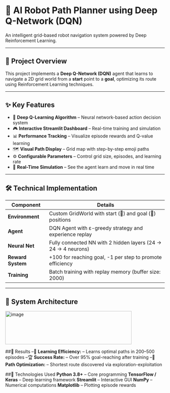 # 🤖 AI Robot Path Planner using Deep Q-Network (DQN)

An intelligent grid-based robot navigation system powered by Deep Reinforcement Learning.

---

## 🎯 Project Overview

This project implements a **Deep Q-Network (DQN)** agent that learns to navigate a 2D grid world from a **start** point to a **goal**, optimizing its route using Reinforcement Learning techniques.

---

## ✨ Key Features

- 🧠 **Deep Q-Learning Algorithm** – Neural network-based action decision system  
- 🎮 **Interactive Streamlit Dashboard** – Real-time training and simulation  
- 📊 **Performance Tracking** – Visualize episode rewards and Q-value learning  
- 🗺️ **Visual Path Display** – Grid map with step-by-step emoji paths  
- ⚙️ **Configurable Parameters** – Control grid size, episodes, and learning rate  
- 🚀 **Real-Time Simulation** – See the agent learn and move in real time  

---

## 🛠️ Technical Implementation

| Component       | Details                                                                      |
|------------------|-------------------------------------------------------------------------------|
| **Environment**  | Custom GridWorld with start (🚩) and goal (🏁) positions                     |
| **Agent**        | DQN Agent with ε-greedy strategy and experience replay                      |
| **Neural Net**   | Fully connected NN with 2 hidden layers (24 → 24 → 4 neurons)               |
| **Reward System**| +100 for reaching goal, -1 per step to promote efficiency                   |
| **Training**     | Batch training with replay memory (buffer size: 2000)                       |

---

## 🧠 System Architecture

<img width="399" height="105" alt="image" src="https://github.com/user-attachments/assets/fad7b207-b225-4ca9-8f8e-f250648438f3" />

##🎯 Results
–🧠 **Learning Efficiency:** – Learns optimal paths in 200–500 episodes
–🏆 **Success Rate:** – Over 95% goal-reaching after training
–🧭 **Path Optimization:** – Shortest route discovered via exploration-exploitation

##🔧 Technologies Used
**Python 3.8+** – Core programming
**TensorFlow / Keras** – Deep learning framework
**Streamlit** – Interactive GUI
**NumPy** – Numerical computations
**Matplotlib** – Plotting episode rewards
